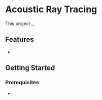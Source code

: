 # Acoustic Ray Tracing

This project _.

## Features

- 

## Getting Started

### Prerequisites

- 
